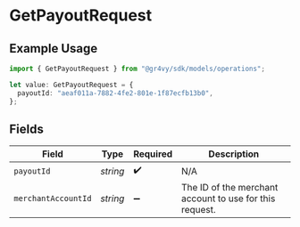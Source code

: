 # GetPayoutRequest

## Example Usage

```typescript
import { GetPayoutRequest } from "@gr4vy/sdk/models/operations";

let value: GetPayoutRequest = {
  payoutId: "aeaf011a-7882-4fe2-801e-1f87ecfb13b0",
};
```

## Fields

| Field                                                   | Type                                                    | Required                                                | Description                                             |
| ------------------------------------------------------- | ------------------------------------------------------- | ------------------------------------------------------- | ------------------------------------------------------- |
| `payoutId`                                              | *string*                                                | :heavy_check_mark:                                      | N/A                                                     |
| `merchantAccountId`                                     | *string*                                                | :heavy_minus_sign:                                      | The ID of the merchant account to use for this request. |
